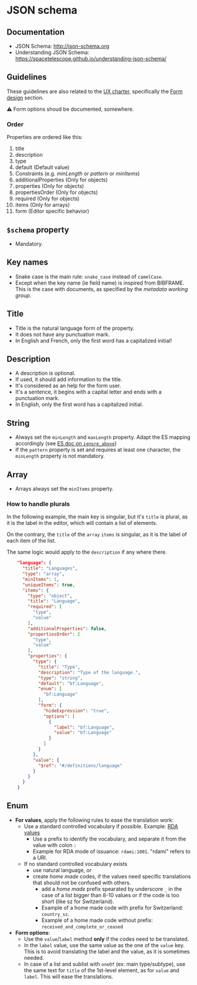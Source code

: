 # JSON schema

## Documentation

- JSON Schema: <http://json-schema.org>
- Understanding JSON Schema: <https://spacetelescope.github.io/understanding-json-schema/>

## Guidelines

These guidelines are also related to the [UX charter][1], specifically the
[Form design][2] section.

:warning: Form options shoud be documented, somewhere.

[1]: https://github.com/rero/rero-ils/wiki/Usability-charter
[2]: https://github.com/rero/rero-ils/wiki/Usability-charter#4-form-design

### Order

Properties are ordered like this:

1. title
2. description
3. type
4. default (Default value)
5. Constraints (e.g. *minLength* or *pattern* or *minItems*)
6. additionalProperties (Only for objects)
7. properties (Only for objects)
8. propertiesOrder (Only for objects)
9. required (Only for objects)
10. items (Only for arrays)
11. form (Editor specific behavior)

## `$schema` property

- Mandatory.

## Key names

- Snake case is the main rule: `snake_case` instead of `camelCase`.
- Except when the key name (ie field name) is inspired from BIBFRAME. This is
the case with documents, as specified by the *metadata working group*.

## Title

- Title is the natural language form of the property.
- It does not have any punctuation mark.
- In English and French, only the first word has a capitalized initial!

## Description

- A description is optional.
- If used, it should add information to the title.
- It's considered as an help for the form user.
- It's a sentence, it begins with a capital letter and ends with a punctuation
mark.
- In English, only the first word has a capitalized initial.

## String

- Always set the `minLength` and `maxLength` property. Adapt the ES mapping
  accordingly (see [ES doc on `ignore_above`](https://www.elastic.co/guide/en/elasticsearch/reference/current/ignore-above.html))
- If the `pattern` property is set and requires at least one character, the `minLength` property is not mandatory.

## Array

- Arrays always set the `minItems` property.

### How to handle plurals

In the following example, the main key is singular, but it's `title` is plural,
as it is the label in the editor, which will contain a list of elements.

On the contrary, the `title` of the `array` `items` is singular, as it is the
label of each item of the list.

The same logic would apply to the `description` if any where there.

```json
    "language": {
      "title": "Languages",
      "type": "array",
      "minItems": 1,
      "uniqueItems": true,
      "items": {
        "type": "object",
        "title": "Language",
        "required": [
          "type",
          "value"
        ],
        "additionalProperties": false,
        "propertiesOrder": [
          "type",
          "value"
        ],
        "properties": {
          "type": {
            "title": "Type",
            "description": "Type of the language.",
            "type": "string",
            "default": "bf:Language",
            "enum": [
              "bf:Language"
            ],
            "form": {
              "hideExpression": "true",
              "options": [
                {
                  "label": "bf:Language",
                  "value": "bf:Language"
                }
              ]
            }
          },
          "value": {
            "$ref": "#/definitions/language"
          }
        }
      }
    }
```

## Enum

- **For values**, apply the following rules to ease the translation work:
  - Use a standard controlled vocabulary if possible. Example: [RDA values](http://www.rdaregistry.info/termList/)
    - Use a prefix to identify the vocabulary, and separate it from the value with colon `:`
    - Example for RDA mode of issuance: `rdami:1001`. "rdami" refers to a URI.
  - If no standard controlled vocabulary exists
    - use natural language, or
    - create *home made* codes, if the values need specific translations that should not be confused with others.
      - add a *home made* prefix spearated by underscore `_` in the case of a list bigger than 8-10 values or if the code is too short (like sz for Switzerland).
      - Example of a home made code with prefix for Switzerland: `country_sz`.
      - Example of a home made code without prefix: `received_and_complete_or_ceased`
- **Form options**:
    - Use the `value`/`label` method **only** if the codes need to be
      translated.
    - In the `label` value, use the same value as the one of the `value` key.
      This is to avoid translating the label and the value, as it is sometimes
      needed.
    - In case of a list and sublist with `oneOf` (ex: main type/subtype), use the same text for `title` of the 1st-level element, as for `value` and `label`. This will ease the translations.
